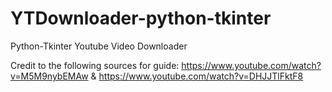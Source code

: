 # YTDownloader-python-tkinter
Python-Tkinter Youtube Video Downloader 

Credit to the following sources for guide: 
https://www.youtube.com/watch?v=M5M9nybEMAw &amp; 
https://www.youtube.com/watch?v=DHJJTlFktF8
